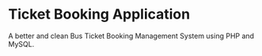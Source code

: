 # Ticket Booking Application
A better and clean Bus Ticket Booking Management System using PHP and MySQL.
